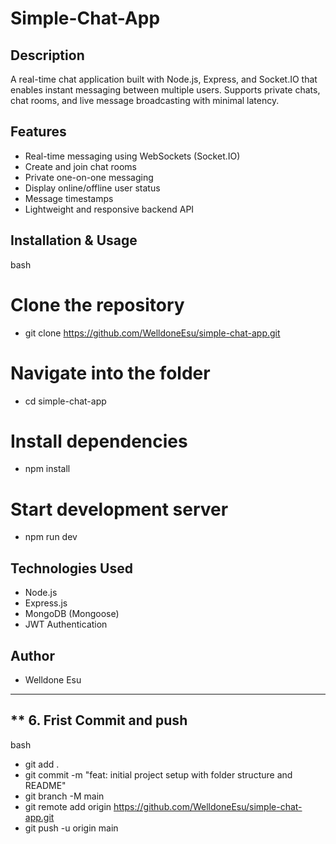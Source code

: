 # Simple-Chat-App

## Description
A real-time chat application built with Node.js, Express, and Socket.IO that enables instant messaging between multiple users. Supports private chats, chat rooms, and live message broadcasting with minimal latency.

## Features
- Real-time messaging using WebSockets (Socket.IO)
- Create and join chat rooms
- Private one-on-one messaging
- Display online/offline user status
- Message timestamps
- Lightweight and responsive backend API


## Installation & Usage
bash
# Clone the repository
- git clone https://github.com/WelldoneEsu/simple-chat-app.git

# Navigate into the folder
- cd simple-chat-app

# Install dependencies
- npm install

# Start development server
- npm run dev

## Technologies Used
- Node.js
- Express.js
- MongoDB (Mongoose)
- JWT Authentication

## Author
- Welldone Esu


---

## ** 6. Frist Commit and push
bash
- git add .
- git commit -m "feat: initial project setup with folder structure and README"
- git branch -M main
- git remote add origin https://github.com/WelldoneEsu/simple-chat-app.git
- git push -u origin main
